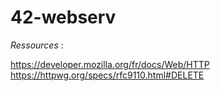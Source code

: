 # 42-webserv
*Ressources* :

https://developer.mozilla.org/fr/docs/Web/HTTP <br>
https://httpwg.org/specs/rfc9110.html#DELETE
